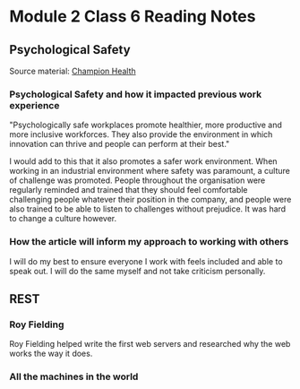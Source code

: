 # Module 2 Class 6 Reading Notes

## Psychological Safety

Source material: [Champion Health]("https://championhealth.co.uk/insights/psychological-safety-at-work/")

### Psychological Safety and how it impacted previous work experience

"Psychologically safe workplaces promote healthier, more productive and more inclusive workforces. They also provide the environment in which innovation can thrive and people can perform at their best."

I would add to this that it also promotes a safer work environment. When working in an industrial environment where safety was paramount, a culture of challenge was promoted. People throughout the organisation were regularly reminded and trained that they should feel comfortable challenging people whatever their position in the company, and people were also trained to be able to listen to challenges without prejudice. It was hard to change a culture however.

### How the article will inform my approach to working with others

I will do my best to ensure everyone I work with feels included and able to speak out. I will do the same myself and not take criticism personally.

## REST

### Roy Fielding

Roy Fielding helped write the first web servers and researched why the web works the way it does.

### All the machines in the world
